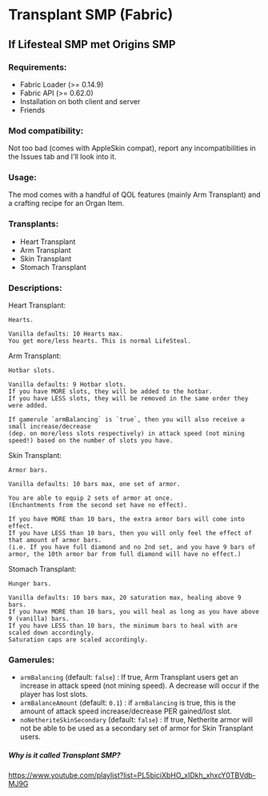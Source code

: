 # Transplant SMP (Fabric)

## If Lifesteal SMP met Origins SMP

### Requirements:
- Fabric Loader (>= 0.14.9)
- Fabric API (>= 0.62.0)
- Installation on both client and server
- Friends

### Mod compatibility:
Not too bad (comes with AppleSkin compat), report any incompatibilities in the Issues tab and I'll look into it.

### Usage:
The mod comes with a handful of QOL features (mainly Arm Transplant) and a crafting recipe for an Organ Item.

### Transplants:
- Heart Transplant
- Arm Transplant
- Skin Transplant
- Stomach Transplant

### Descriptions:
Heart Transplant:
```
Hearts.

Vanilla defaults: 10 Hearts max.
You get more/less hearts. This is normal LifeSteal.
```

Arm Transplant:
```
Hotbar slots.

Vanilla defaults: 9 Hotbar slots.
If you have MORE slots, they will be added to the hotbar.
If you have LESS slots, they will be removed in the same order they were added.

If gamerule `armBalancing` is `true`, then you will also receive a small increase/decrease
(dep. on more/less slots respectively) in attack speed (not mining speed!) based on the number of slots you have.
```

Skin Transplant:
```
Armor bars.

Vanilla defaults: 10 bars max, one set of armor.

You are able to equip 2 sets of armor at once.
(Enchantments from the second set have no effect).

If you have MORE than 10 bars, the extra armor bars will come into effect.
If you have LESS than 10 bars, then you will only feel the effect of that amount of armor bars.
(i.e. If you have full diamond and no 2nd set, and you have 9 bars of armor, the 10th armor bar from full diamond will have no effect.)
```

Stomach Transplant:
```
Hunger bars.

Vanilla defaults: 10 bars max, 20 saturation max, healing above 9 bars.
If you have MORE than 10 bars, you will heal as long as you have above 9 (vanilla) bars.
If you have LESS than 10 bars, the minimum bars to heal with are scaled down accordingly.
Saturation caps are scaled accordingly.
```

### Gamerules:
- `armBalancing` (default: `false`) : If true, Arm Transplant users get an increase in attack speed (not mining speed). A decrease will occur if the player has lost slots.
- `armBalanceAmount` (default: `0.1`) : if `armBalancing` is true, this is the amount of attack speed increase/decrease PER gained/lost slot.
- `noNetheriteSkinSecondary` (default: `false`) : If true, Netherite armor will not be able to be used as a secondary set of armor for Skin Transplant users.

##### Why is it called Transplant SMP?
https://www.youtube.com/playlist?list=PL5biciXbHO_xIDkh_xhxcY0TBVdb-MJ9G